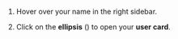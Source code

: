 1. Hover over your name in the right sidebar.

1. Click on the **ellipsis** (<i class="zulip-icon zulip-icon-more-vertical"></i>)
   to open your **user card**.
